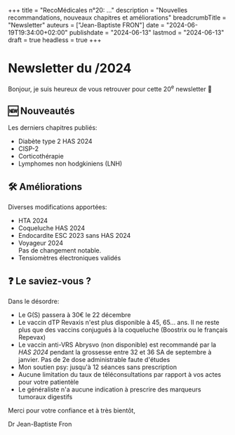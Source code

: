 +++
title = "RecoMédicales n°20:  ..."
description = "Nouvelles recommandations, nouveaux chapitres et améliorations"
breadcrumbTitle = "Newsletter"
auteurs = ["Jean-Baptiste FRON"]
date = "2024-06-19T19:34:00+02:00"
publishdate = "2024-06-13"
lastmod = "2024-06-13"
draft = true
headless = true
+++

# Newsletter du /2024

Bonjour, je suis heureux de vous retrouver pour cette 20<sup>e</sup> newsletter 📰

## 🆕 Nouveautés

Les derniers chapitres publiés:

- Diabète type 2 HAS 2024
- CISP-2
- Corticothérapie
- Lymphomes non hodgkiniens (LNH)

## 🛠️ Améliorations

Diverses modifications apportées:

- HTA 2024
- Coqueluche HAS 2024
- Endocardite ESC 2023 sans HAS 2024
- Voyageur 2024  
  Pas de changement notable.
- Tensiomètres électroniques validés

## ❓ Le saviez-vous ?

Dans le désordre:

- Le G(S) passera à 30€ le 22 décembre
- Le vaccin dTP Revaxis n'est plus disponible à 45, 65... ans. Il ne reste plus que des vaccins conjugués à la coqueluche (Boostrix ou le français Repevax)
- Le vaccin anti-VRS Abrysvo (non disponible) est recommandé par la *HAS 2024* pendant la grossesse entre 32 et 36 SA de septembre à janvier. Pas de 2e dose administrable faute d'études
- Mon soutien psy: jusqu'à 12 séances sans prescription
- Aucune limitation du taux de téléconsultations par rapport à vos actes pour votre patientèle
- Le généraliste n'a aucune indication à prescrire des marqueurs tumoraux digestifs

Merci pour votre confiance et à très bientôt,

Dr Jean-Baptiste Fron
